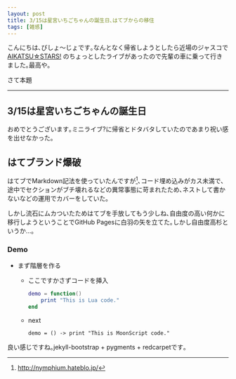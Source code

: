 ```yaml
---
layout: post
title: 3/15は星宮いちごちゃんの誕生日､はてブからの移住
tags: [雑感]
---
```


こんにちは､びしょ〜じょです｡なんとなく帰省しようとしたら近場のジャスコで[AIKATSU☆STARS!](https://twitter.com/aikatsustars) のちょっとしたライブがあったので先輩の車に乗って行きました｡最高や｡

さて本題

---

## 3/15は星宮いちごちゃんの誕生日
おめでとうございます｡ミニライブ?に帰省とドタバタしていたのであまり祝い感を出せなかった｡

## はてブランド爆破
はてブでMarkdown記法を使っていたんですが[^1]､コード埋め込みがカス未満で､途中でセクションがブチ壊れるなどの異常事態に苛まれたため､ネストして書かないなどの運用でカバーをしていた｡

しかし流石にムカついたためはてブを手放してもう少しね､自由度の高い何かに移行しようということでGitHub Pagesに白羽の矢を立てた｡しかし自由度高杉というか…｡

### Demo
+ まず階層を作る
	- ここですかさずコードを挿入

		```lua
		demo = function()
			print "This is Lua code."
		end
		```

	- next

		```moon
		demo = () -> print "This is MoonScript code."
		```

良い感じですね｡jekyll-bootstrap + pygments + redcarpetです｡

[^1]: http://nymphium.hateblo.jp/

